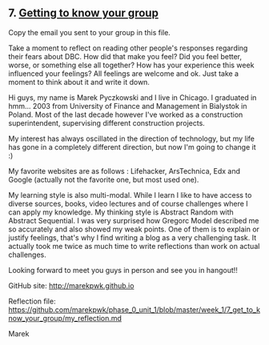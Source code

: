 ## 7. [Getting to know your group](7_get_to_know_your_group/readme.md)

Copy the email you sent to your group in this file.

<!-- Insert your response here  -->

Take a moment to reflect on reading other people's responses regarding their fears about DBC. How did that make you feel? Did you feel better, worse, or something else all together? How has your experience this week influenced your feelings? All feelings are welcome and ok. Just take a moment to think about it and write it down.

<!-- Insert your response here -->




Hi guys, my name is Marek Pyczkowski and I live in Chicago. I graduated in hmm... 2003 from University of Finance and Management in Bialystok in Poland. Most of the last decade however I've worked as a construction superintendent, supervising different construction projects.

My interest has always oscillated in the direction of technology, but my life has gone in a completely different direction, but now I'm going to change it :)

My favorite websites are as follows : Lifehacker, ArsTechnica, Edx and Google (actually not the favorite one, but most used one).

My learning style is also multi-modal. While I learn I like to have access to diverse sources, books, video lectures and of course challenges where I can apply my knowledge.
My thinking style is Abstract Random with Abstract Sequential. I was very surprised how Gregorc Model described me so accurately and also showed my weak points. One of them is to explain or justify feelings, that's why I find writing a blog as a very challenging task. It actually took me twice as much time to write reflections than work on actual challenges.

Looking forward to meet you guys in person and see you in hangout!!

GitHub site: http://marekpwk.github.io

Reflection file: https://github.com/marekpwk/phase_0_unit_1/blob/master/week_1/7_get_to_know_your_group/my_reflection.md

Marek